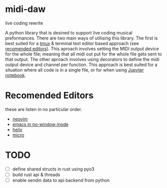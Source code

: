 # midi-daw

  live coding rewrite

A python library that is desined to support live coding musical preformances. There are two main ways of utilising this library. The first is best suited for a [tmux](https://github.com/tmux/tmux/wiki) & terminal text editor based approach (see [recomended editors](#recomended-editors)). This aproach involves setting the MIDI output device for the whole file; meaning that all midi out put for the whole file gets sent to that output. The other aproach involves using decorators to define the midi output device and channel per function. This approach is best suited for a situation where all code is in a single file, or for when using [Jupyter notebook](https://jupyter.org/).

# Recomended Editors

these are listen in no particular order.

- [neovim](https://neovim.io/)
- [emacs in no-window mode](https://www.gnu.org/software/emacs/manual/html_node/emacs/Initial-Options.html#index-_002d_002dno_002dwindow_002dsystem)
- [helix](https://helix-editor.com/)
- [micro](https://micro-editor.github.io/)

# TODO

- [ ] define shared structs in rust using pyo3
- [ ] build rust api & threads
- [ ] enable sendin data to api backend from python
